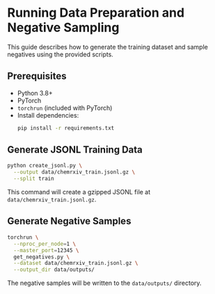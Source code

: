 # Running Data Preparation and Negative Sampling

This guide describes how to generate the training dataset and sample negatives using the provided scripts.

## Prerequisites

- Python 3.8+  
- PyTorch  
- `torchrun` (included with PyTorch)  
- Install dependencies:
  ```bash
  pip install -r requirements.txt
  ```

## Generate JSONL Training Data

```bash
python create_jsonl.py \
  --output data/chemrxiv_train.jsonl.gz \
  --split train
```

This command will create a gzipped JSONL file at `data/chemrxiv_train.jsonl.gz`.

## Generate Negative Samples

```bash
torchrun \
  --nproc_per_node=1 \
  --master_port=12345 \
  get_negatives.py \
  --dataset data/chemrxiv_train.jsonl.gz \
  --output_dir data/outputs/
```

The negative samples will be written to the `data/outputs/` directory.
